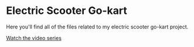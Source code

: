 # Electric Scooter Go-kart

Here you'll find all of the files related to my electric scooter go-kart project.

[Watch the video series](https://www.youtube.com/playlist?list=PLVsP_-7ZGA5xYlF1FDDXBE7kon_zscw0p)
